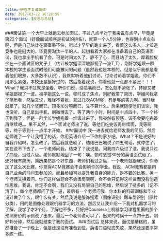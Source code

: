 ```yaml
---
title: 研究生复试面试
date: 2017-03-22 16:28:59
categories: [反思与总结]
---
```

###面试前
一个大早上就跑去参加面试，不过八点半对于我来说有点早，毕竟是第22个面试（好像面试顺序是初试的排名），就算一个人5分钟，也得到十点左右啊，但是自己估计在寝室呆不住，所以才早早的跑出来了，看着这么多人，才知道竞争也是挺大的，毕竟要淘汰一半的人。起初看着大家都在准备着自己的英语面试，我也拿出手机看了会，可是时间太久了，静不了心，而且站了太久，厚着脸皮坐在一个面试区的凳子上（估计被学姐深深地鄙视了一波T_T），刚好学姐跟一群本校的学生谈面试时他们可能被问的问题（虽然我也是本校的，但是似乎我都是看着他们眼熟，大多数不认识），我默默听着他们讨论，讨论讨论着学姐说，你们不用那么紧张，本校还是挺好过的，然后指着我说，你看他就一点都不紧张！！！What？我只不过就是坐着，听你们说，没插嘴而已，怎么就不紧张了，怀疑又被学姐鄙视了一波。被学姐这么一说，顿时成了焦点，刚好我带了简历，学姐问我拿了简历看，然后又说，难怪不紧张，拿过几次ACM奖，有足够的实力啊。当时我就晕了，就几个奖而已，顶多加分项而已，又不算什么。后来就随便他们谈论，我也没听，自己拿出手机，刷微博去了。等了两个小时，时间是十点四十，下一个终于到我了，但是一群学长学姐抱着一堆饭过来了，我突然有预感，该不会要吃完饭再继续吧。。果不其然，一个面试老师出了说，等他们吃完饭再继续面，我等啊等，终于等到十一点半才开始。
###面试中
我一进去就给老师发我的简历，然后老师说了一个让我懵了的话，你用英语介绍一下你的家乡吧。What？不是说好的自我介绍吗，怎么改了。然后我就悲剧了，结结巴巴地说了四五句话，就停住了，实在说不下去了，一个老师问我，结束了？我说是。问我四六级过了没，我说只过了四级，没过六级。老师默默地回了一句：噢。顿时感觉30分的英语面试砸了。还好我有简历，简历果然是个好东西，老师们看过之后，一个老师就跟我说，你参加了这么次比赛，你觉得ACM竞赛会不会影响你的学业。我说，ACM竞赛都是用自己业余的时间去参加的，而且参加可以提升我自身的能力，是不错的比赛。另一个老师又换着问，你们这样做题会不会很局限啊，会不会只记得这样做而没有创造性思维。我说，肯定不会啊，我们又没有局限自己的思维，然后说了挺多的（记不清了）。每个老师都问了我一遍，最后有一个老师问我，你本科的科研训练和毕业设计做了什么，跟什么有关，然后我说是服饰搜索（图像识别）跟车型识别（图片分类），用的是图像处理跟机器学习的方法。然后又让我介绍一下我对机器学习的了解，我学了才2个月，了解也不多，只好把Coursera上机器学习课程里面的那个预测房价的示例说了出来，最后一个老师说可以了，出来的时候十一点四十五，刚好15分钟，然后我就结束了我的面试。
###面试后
总体来说，面试是糟糕的，虽然准备了一个晚上，但是还是没有准备到位，英语口语彻底失败，果然还是要平常多练一练。